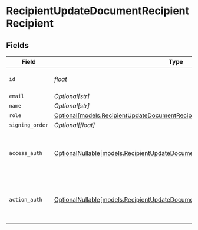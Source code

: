# RecipientUpdateDocumentRecipientRecipient


## Fields

| Field                                                                                                                                                | Type                                                                                                                                                 | Required                                                                                                                                             | Description                                                                                                                                          |
| ---------------------------------------------------------------------------------------------------------------------------------------------------- | ---------------------------------------------------------------------------------------------------------------------------------------------------- | ---------------------------------------------------------------------------------------------------------------------------------------------------- | ---------------------------------------------------------------------------------------------------------------------------------------------------- |
| `id`                                                                                                                                                 | *float*                                                                                                                                              | :heavy_check_mark:                                                                                                                                   | The ID of the recipient to update.                                                                                                                   |
| `email`                                                                                                                                              | *Optional[str]*                                                                                                                                      | :heavy_minus_sign:                                                                                                                                   | N/A                                                                                                                                                  |
| `name`                                                                                                                                               | *Optional[str]*                                                                                                                                      | :heavy_minus_sign:                                                                                                                                   | N/A                                                                                                                                                  |
| `role`                                                                                                                                               | [Optional[models.RecipientUpdateDocumentRecipientRoleRequestBody]](../models/recipientupdatedocumentrecipientrolerequestbody.md)                     | :heavy_minus_sign:                                                                                                                                   | N/A                                                                                                                                                  |
| `signing_order`                                                                                                                                      | *Optional[float]*                                                                                                                                    | :heavy_minus_sign:                                                                                                                                   | N/A                                                                                                                                                  |
| `access_auth`                                                                                                                                        | [OptionalNullable[models.RecipientUpdateDocumentRecipientAccessAuthRequestBody]](../models/recipientupdatedocumentrecipientaccessauthrequestbody.md) | :heavy_minus_sign:                                                                                                                                   | The type of authentication required for the recipient to access the document.                                                                        |
| `action_auth`                                                                                                                                        | [OptionalNullable[models.RecipientUpdateDocumentRecipientActionAuthRequestBody]](../models/recipientupdatedocumentrecipientactionauthrequestbody.md) | :heavy_minus_sign:                                                                                                                                   | The type of authentication required for the recipient to sign the document.                                                                          |